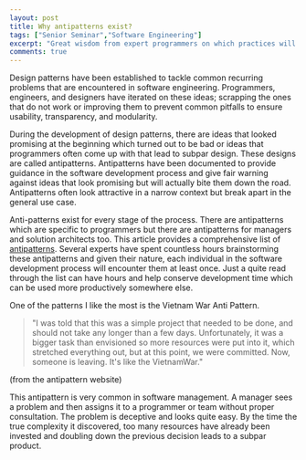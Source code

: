 ```yaml
---
layout: post
title: Why antipatterns exist?
tags: ["Senior Seminar","Software Engineering"]
excerpt: "Great wisdom from expert programmers on which practices will surely lead to trouble"
comments: true
---
```


Design patterns have been established to tackle common recurring problems that are encountered in software engineering. Programmers, engineers, and designers have iterated on these ideas; scrapping the ones that do not work or improving them to prevent common pitfalls to ensure usability, transparency, and modularity.

During the development of design patterns, there are ideas that looked promising at the beginning which turned out to be bad or ideas that programmers often come up with that lead to subpar design. These designs are called antipatterns. Antipatterns have been documented to provide guidance in the software development process and give fair warning against ideas that look promising but will actually bite them down the road. Antipatterns often look attractive in a narrow context but break apart in the general use case.

Anti-patterns exist for every stage of the process. There are antipatterns which are specific to programmers but there are antipatterns for managers and solution architects too. This article provides a comprehensive list of [antipatterns](http://wiki.c2.com/?AntiPatternsCatalog). Several experts have spent countless hours brainstorming these antipatterns and given their nature, each individual in the software development process will encounter them at least once. Just a quite read through the list can have hours and help conserve development time which can be used more productively somewhere else.

One of the patterns I like the most is the Vietnam War Anti Pattern.

> "I was told that this was a simple project that needed to be done, and should not take any longer than a few days. Unfortunately, it was a bigger task than envisioned so more resources were put into it, which stretched everything out, but at this point, we were committed. Now, someone is leaving. It's like the VietnamWar."

(from the antipattern website)

This antipattern is very common in software management. A manager sees a problem and then assigns it to a programmer or team without proper consultation. The problem is deceptive and looks quite easy. By the time the true complexity it discovered, too many resources have already been invested and doubling down the previous decision leads to a subpar product.
